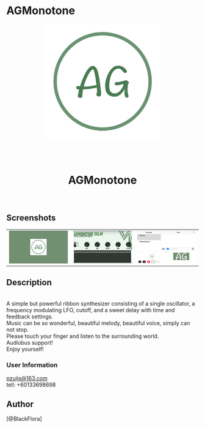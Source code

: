 # AGMonotone

<div align="center">
<img width=300 src="https://raw.githubusercontent.com/BlackFlora/AGMonotone/master/IMG/0.png">

<br> <br>

<h1> AGMonotone </h1>
<h3> </h3></div>

<br>

## Screenshots

<table align="center" border="0">

<tr>
<td> <img src="https://raw.githubusercontent.com/BlackFlora/AGMonotone/master/IMG/0001.png"> </td>
<td> <img src="https://raw.githubusercontent.com/BlackFlora/AGMonotone/master/IMG/0002.png"> </td>
<td> <img src="https://raw.githubusercontent.com/BlackFlora/AGMonotone/master/IMG/0003.png"> </td>
</tr>

<tr>

</tr>


</table>

## Description
<br>
A simple but powerful ribbon synthesizer consisting of a single oscillator, a frequency modulating LFO, cutoff, and a sweet delay with time and feedback settings.
<br>
Music can be so wonderful, beautiful melody, beautiful voice, simply can not stop.
<br>
Please touch your finger and listen to the surrounding world.
<br>
Audiobus support!
<br>
Enjoy yourself!
<br>


### User Information
pzuijs@163.com
<br>
tell: +60133698698



## Author

[@BlackFlora]


